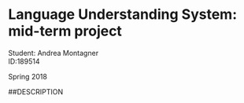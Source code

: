 # Language Understanding System: mid-term project

Student: Andrea Montagner  
ID:189514

Spring 2018


##DESCRIPTION
              
                          
